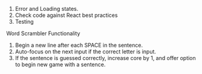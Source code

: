 1.  Error and Loading states.
2.  Check code against React best practices
3.  Testing

Word Scrambler Functionality

1.  Begin a new line after each SPACE in the sentence.
2.  Auto-focus on the next input if the correct letter is input.
3.  If the sentence is guessed correctly, increase core by 1, and offer option to begin new game with a sentence.
